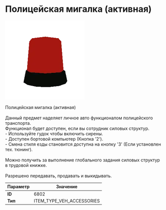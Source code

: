 # Полицейская мигалка (активная)

![Item Image](../img/6802.webp?raw=true)

Полицейская мигалка (активная)<br><br>Данный предмет наделяет личное авто функционалом полицейского транспорта.<br>Функционал будет доступен, если вы сотрудник силовых структур.<br>- Используйте гудок чтобы включить сирены.<br>- Доступен бортовой компьютер (Кнопка '2').<br>- Смена стиля езды становится доступна на кнопку '3' (Если установлен тех. тюнинг).<br><br>Можно получить за выполнение глобального задания силовых структур в трудовой книжке.<br><br>Разрешено передавать, продавать и выкидывать.


| Параметр | Значение |
|----------|----------|
| **ID** | 6802 |
| **Тип** | ITEM_TYPE_VEH_ACCESSORIES |

